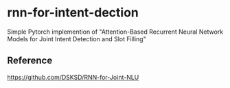 # rnn-for-intent-dection

Simple Pytorch implemention of "Attention-Based Recurrent Neural Network Models for Joint Intent Detection and Slot Filling"

## Reference
https://github.com/DSKSD/RNN-for-Joint-NLU
